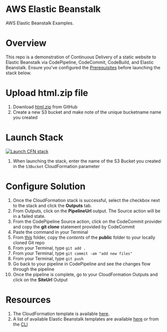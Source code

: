 # AWS Elastic Beanstalk
AWS Elastic Beanstalk Examples. 

# Overview
This repo is a demonstration of Continuous Delivery of a static website to Elastic Beanstalk via CodePipeline, CodeCommit, CodeBuild, and Elastic Beanstalk. Ensure you've configured the [Prerequisites](https://github.com/stelligent/devops-essentials/wiki/Prerequisites) before launching the stack below.

# Upload html.zip file

1. Download [html.zip](https://github.com/stelligent/devops-essentials/blob/master/samples/beanstalk/html.zip) from GitHub
1. Create a new S3 bucket and make note of the unique bucketname name you created

# Launch Stack

[![Launch CFN stack](https://s3.amazonaws.com/www.devopsessentialsaws.com/img/deploy-to-aws.png)](https://console.aws.amazon.com/cloudformation/home?region=us-east-1#cstack=sn%7Edevops-essentials-beanstalk%7Cturl%7Ehttps://s3.amazonaws.com/www.devopsessentialsaws.com/samples/beanstalk/pipeline.yml)
1. When launching the stack, enter the name of the S3 Bucket you created in the `S3Bucket` CloudFormation parameter

# Configure Solution

1. Once the CloudFormation stack is successful, select the checkbox next to the stack and click the **Outputs** tab. 
1. From Outputs, click on the **PipelineUrl** output. The Source action will be in a failed state.
1. From the CodePipeline Source action, click on the CodeCommit provider and copy the **git clone** statement provided by CodeCommit
1. Paste the command in your Terminal
1. From [this](../beanstalk) folder, copy the *contents* of the **public** folder to your locally cloned Git repo
1. From your Terminal, type `git add .`
1. From your Terminal, type `git commit -am "add new files"`
1. From your Terminal, type `git push`
1. Go back to your pipeline in CodePipeline and see the changes flow through the pipeline
1. Once the pipeline is complete, go to your CloudFormation Outputs and click on the **SiteUrl** Output

# Resources

1. The CloudFormation template is available [here](https://s3.amazonaws.com/www.devopsessentialsaws.com/samples/beanstalk/pipeline.yml).
1. A list of available Elastic Beanstalk templates are available [here](http://docs.aws.amazon.com/elasticbeanstalk/latest/dg/concepts.platforms.html) or from the [CLI](http://docs.aws.amazon.com/cli/latest/reference/elasticbeanstalk/list-available-solution-stacks.html#examples)






